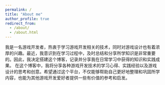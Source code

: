 ```yaml
---
permalink: /
title: "About me"
author_profile: true
redirect_from: 
  - /about/
  - /about.html
---
```


  我是一名游戏开发者，热衷于学习游戏开发相关的技术，同时对游戏设计也有着浓厚的兴趣。最近，我意识到在学习过程中，及时总结和分享所学知识是非常重要的。因此，我决定搭建这个博客，记录并分享我在日常学习中获得的知识和实践成果。
  在这个博客中，我将分享各种游戏开发技术的学习心得、实践经验以及游戏设计的思考和创意。希望通过这个平台，不仅能够帮助自己更好地整理和巩固所学内容，也能为其他游戏开发爱好者提供一些有价值的参考和启发。
